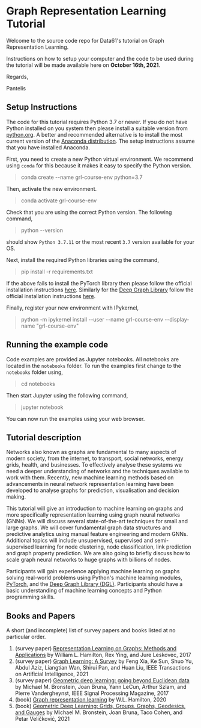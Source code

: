 # Graph Representation Learning Tutorial

Welcome to the source code repo for Data61's tutorial on Graph Representation Learning. 

Instructions on how to setup your computer and the code to be used during the tutorial will be made available here on **October 16th, 2021**.

Regards,

Pantelis

## Setup Instructions

The code for this tutorial requires Python 3.7 or newer. If you do not have Python installed on you system then please install a suitable version from [python.org](https://www.python.org/). A better and recommended alternative is to install the most current version of the [Anaconda distribution](https://www.anaconda.com/products/individual). The setup instructions assume that you have installed Anaconda.

First, you need to create a new Python virtual environment. We recommend using `conda` for this because it makes it easy to specify the Python version.

> conda create --name grl-course-env python=3.7

Then, activate the new environment.

> conda activate grl-course-env

Check that you are using the correct Python version. The following command,

> python --version

should show `Python 3.7.11` or the most recent `3.7` version available for your OS.

Next, install the required Python libraries using the command,

> pip install -r requirements.txt

If the above fails to install the PyTorch library then please follow the official installation instructions [here](https://pytorch.org/). Similarly for the [Deep Graph Library](https://www.dgl.ai/) follow the official installation instructions [here](https://www.dgl.ai/pages/start.html).

Finally, register your new environment with IPykernel,

> python -m ipykernel install --user --name grl-course-env --display-name "grl-course-env"

## Running the example code

Code examples are provided as Jupyter notebooks. All notebooks are located in the `notebooks` folder. To run the examples first change to the `notebooks` folder using,

> cd notebooks

Then start Jupyter using the following command,

> jupyter notebook

You can now run the examples using your web browser.

## Tutorial description

Networks also known as graphs are fundamental to many aspects of modern society, from the internet, to transport, social networks, energy grids, health, and businesses. To effectively analyse these systems we need a deeper understanding of networks and the techniques available to work with them. Recently, new machine learning methods based on advancements in neural network representation learning have been developed to analyse graphs for prediction, visualisation and decision making. 

This tutorial will give an introduction to machine learning on graphs and more specifically representation learning using graph neural networks (GNNs). We will discuss several state-of-the-art techniques for small and large graphs. We will cover fundamental graph data structures and predictive analytics using manual feature engineering and modern GNNs. Additional topics will include unsupervised, supervised and semi-supervised learning for node clustering, node classification, link prediction and graph property prediction. We are also going to briefly discuss how to scale graph neural networks to huge graphs with billions of nodes. 

Participants will gain experience applying machine learning on graphs solving real-world problems using Python's machine learning modules, [PyTorch](https://pytorch.org/), and the [Deep Graph Library (DGL)](https://www.dgl.ai/). Participants should have a basic understanding of machine learning concepts and Python programming skills.


## Books and Papers

A short (and incomplete) list of survey papers and books listed at no particular order.

1. (survey paper) [Representation Learning on Graphs: Methods and Applications](https://www.thejournal.club/c/paper/130785/) by William L. Hamilton, Rex Ying, and Jure Leskovec, 2017
2. (survey paper) [Graph Learning: A Survey](https://www.thejournal.club/c/paper/344933/) by Feng Xia, Ke Sun, Shuo Yu, Abdul Aziz, Liangtian Wan, Shirui Pan, and Huan Liu, IEEE Transactions on Artificial Intelligence, 2021
3. (survey paper) [Geometric deep learning: going beyond Euclidean data](https://www.thejournal.club/c/paper/106946/) by Michael M. Bronstein, Joan Bruna, Yann LeCun, Arthur Szlam, and Pierre Vandergheynst, IEEE Signal Processing Magazine, 2017 
4. (book) [Graph representation learning](https://www.thejournal.club/c/paper/377948/) by W.L. Hamilton, 2020
5. (book) [Geometric Deep Learning: Grids, Groups, Graphs, Geodesics, and Gauges](https://www.thejournal.club/c/paper/343835/) by Michael M. Bronstein, Joan Bruna, Taco Cohen, and Petar Veličković, 2021
